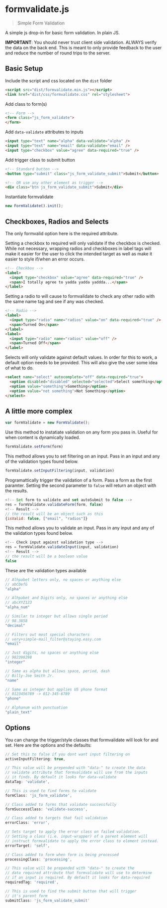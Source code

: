 # formvalidate.js

> Simple Form Validation

A simple js drop-in for basic form validation. In plain JS.

**IMPORTANT**: You should never trust client side validation. ALWAYS verify the data on the back end. This is meant to only provide feedback to the user and reduce the number of round trips to the server.   

## Basic Setup

Include the script and css located on the `dist` folder

```html
<script src="dist/formvalidate.min.js"></script>
<link href="dist/css/formvalidate.css" rel="stylesheet">
```

Add class to form(s)
```html
<!-- Form -->
<form class="js_form_validate">
</form>
```

Add <code>data-validate</code> attributes to inputs
```html
<input type="text" name="alpha" data-validate="alpha" />
<input type="text" name="email" data-validate="email" />
<input type="checkbox" value="agree" data-required="true" />
```

Add trigger class to submit button
```html
<!-- Standard button -->
<button type="submit" class="js_form_validate_submit">Submit</button>

<!-- OR use any other element as trigger -->
<div class="btn js_form_validate_submit">Submit</div>
```

Instantiate formvalidate
```js
new FormValidate().init();
```

## Checkboxes, Radios and Selects
The only formvalid option here is the required attribute.

Setting a checkbox to required will only validate if the checkbox is checked. 
While not necessary, wrapping radios and checkboxes in label tags will make it easier for the user to click the intended target as well as make it easier to style if/when an error occurs.
```html
<!-- Checkbox -->
<label>
  <input type="checkbox" value="agree" data-required="true" />
  <span>I totally agree to yadda yadda yaddda...</span>
</label>
```

Setting a radio to will cause to formvalidate to check any other radio with the same name tag and see if any was checked. 
```html
<!-- Radio -->
<label>
  <input type="radio" name="radios" value="on" data-required="true" />
  <span>Turned On</span>
</label>
<label>
  <input type="radio" name="radios" value="off" />
  <span>Turned Off</span>
</label>
```

Selects will only validate against default values. In order for this to work, a default option needs to be provided. This will also give the user some idea of what to do.
```html
<select name="select" autocomplete="off" data-required="true">
  <option disabled="disabled" selected="selected">Select something</option>
  <option value="something">Something</option>
  <option value="not something">Not Something</option>
</select>
```

## A little more complex
```js
var formValidate = new FormValidate();
```

Use this method to instatiate validation on any form you pass in. Useful for when content is dynamically loaded.
```js
formValidate.setForm(form)
```

This method allows you to set filtering on an input. Pass in an input and any of the validation types found below.
```js
formValidate.setInputFiltering(input, validation)
```

Programattically trigger the validation of a form. Pass a form as the first paramter. Setting the second parameter to <code>false</code> will return an object with the results.
```js
<!-- Set form to validate and set autoSubmit to false -->
res = formValidate.validateForm(form, false)
<!-- Result -->
// the result will be an object such as this
{isValid: false, ["email", "radios"]}
```

This method allows you to validate an input. Pass in any input and any of the validation types found below.
```js
<!-- Check input against validation type -->
res = formValidate.validateInput(input, validation)
<!-- Result -->
// the result will be a boolean value
false
```

These are the validation types available
```js
// Alhpabet letters only, no spaces or anything else
// abCDefG
"alpha"

// Alhpabet and Digits only, no spaces or anything else
// abcXYZ123
"alpha_num"

// Similar to integer but allows single period
// 98.3858
"decimal"

// Filters out most special characters
// very+simple-mail_filter@staying.easy.com
"email"

// Just digits, no spaces or anything else
// 982398298
"integer"

// Same as alpha but allows space, period, dash
// Billy-Joe Smith Jr.
"name"

// Same as integer but applies US phone format
// 0123456789 -> 012-345-6789
"phone"

// Alphanum with punctuation
"plain_text"
```

## Options
You can change the trigger/style classes that formvalidate will look for and set. Here are the options and the defaults:
```js
// Set this to false if you dont want input filtering on
activeInputFiltering: true,

// This value will be prepended with "data-" to create the data
// validate attribute that formvalidate will use from the inputs
// it finds. By default it looks for data-validate
dataTag: 'validate',

// This is used to find forms to validate
formClass: 'js_form_validate',

// Class added to forms that validate successfully
formSuccessClass: 'validate-success',

// Class added to targets that fail validation
errorClass: 'error',

// Sets target to apply the error class on failed validation.
// Setting a class (i.e. input-wrapper) of a parent element will
// instruct formvalidate to apply the error class to element instead.
errorTarget: 'self',

// Class added to form when form is being processed
processingClass: 'processing',

// This value will be prepended with "data-" to create the
// data required attribute that formvalidate will use to determine
// if an input is required. By default it looks for data-required
requiredTag: 'required',

// This is used to find the submit button that will trigger
// it's parent form
submitClass: 'js_form_validate_submit'
```


